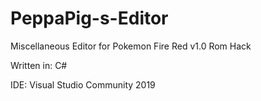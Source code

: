# PeppaPig-s-Editor
Miscellaneous Editor for Pokemon Fire Red v1.0 Rom Hack

Written in: C#

IDE: Visual Studio Community 2019
